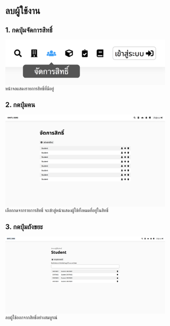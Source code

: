 # ลบผู้ใช้งาน
## 1. กดปุ่มจัดการสิทธิ์
![](../img/navigation-bar/permission-button.png)
 หน้าจอแสดงรายการสิทธิ์ที่มีอยู่
## 2. กดปุ่มคน
![](../img/manage-role-permission/overall.png)
 เลือกกดจากรายการสิทธิ์ จะเข้าสู่หน้าแสดงผู้ใช้ทั้งหมดที่อยู่ในสิทธิ์
## 3. กดปุ่มถังขยะ
![](../img/manage-role-permission/user-group.png)
 ลบผู้ใช้ออกจากสิทธิ์อย่างสมบูรณ์
